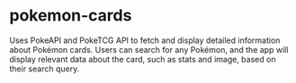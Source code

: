 # pokemon-cards
Uses PokeAPI and PokeTCG API to fetch and display detailed information about Pokémon cards.
Users can search for any Pokémon, and the app will display relevant data about the card, such as stats and image, based on their search query.
